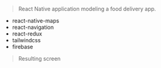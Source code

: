 > React Native application modeling a food delivery app.

- react-native-maps
- react-navigation
- react-redux
- tailwindcss
- firebase

> Resulting screen
